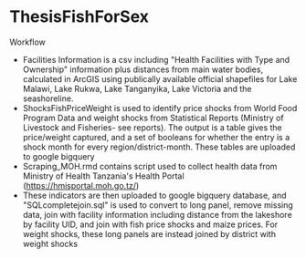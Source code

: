 # ThesisFishForSex


Workflow

- Facilities Information is a csv including "Health Facilities with Type and Ownership" information plus  distances from main water bodies, calculated in ArcGIS using publically available official shapefiles for Lake Malawi, Lake Rukwa, Lake Tanganyika, Lake Victoria and the seashoreline. 
- ShocksFishPriceWeight is used to identify price shocks from World Food Program Data and weight shocks from Statistical Reports (Ministry of Livestock and Fisheries- see reports). The output is a table gives the price/weight captured, and a set of booleans for whether the entry is a shock month for every region/district-month. These tables are uploaded to google bigquery
- Scraping_MOH.rmd contains script used to collect health data from Ministry of Health Tanzania's Health Portal (https://hmisportal.moh.go.tz/)
- These indicators are then uploaded to google bigquery database, and "SQLcompletejoin.sql" is used to convert to long panel, remove missing data, join with facility information including distance from the lakeshore by facility UID, and join with fish price shocks and maize prices. For weight shocks, these long panels are instead joined by district with weight shocks
